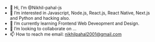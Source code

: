 - 👋 Hi, I’m @Nikhil-pahal-js
- 👀 I’m interested in Javascript, Node.js, React.js, React Native, Next.js and Python and hacking also.
- 🌱 I’m currently learning Frontend Web Deveopment and Design.
- 💞️ I’m looking to collaborate on ... 
- 📫 How to reach me email: nikhilpahal2001@gmail.com
<!---
Nikhil-pahal-js/Nikhil-pahal-js is a ✨ special ✨ repository because its `README.md` (this file) appears on your GitHub profile.
You can click the Preview link to take a look at your changes.
--->
